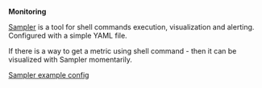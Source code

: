 **Monitoring**

[Sampler](https://github.com/sqshq/sampler) is a tool for shell commands execution, visualization and alerting.
Configured with a simple YAML file.

If there is a way to get a metric using shell command - then it can be visualized with Sampler momentarily. 

[Sampler example config](config-monitoring.yml.example)